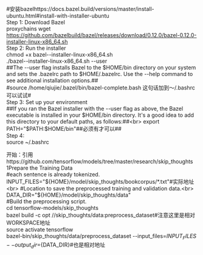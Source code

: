 #安装bazelhttps://docs.bazel.build/versions/master/install-ubuntu.html#install-with-installer-ubuntu<br>
Step 1: Download Bazel<br>
proxychains wget https://github.com/bazelbuild/bazel/releases/download/0.12.0/bazel-0.12.0-installer-linux-x86_64.sh<br>
Step 2: Run the installer<br>
chmod +x bazel-<version>-installer-linux-x86_64.sh<br>
./bazel-<version>-installer-linux-x86_64.sh --user<br>
##The --user flag installs Bazel to the $HOME/bin directory on your system and sets the .bazelrc path to $HOME/.bazelrc. Use the --help command to see additional installation options.##<br>
#source /home/qiujie/.bazel/bin/bazel-complete.bash 这句话加到～/.bashrc可以试试#<br>
Step 3: Set up your environment<br>
##If you ran the Bazel installer with the --user flag as above, the Bazel executable is installed in your $HOME/bin directory. It's a good idea to add this directory to your default paths, as follows:##<br>
export PATH="$PATH:$HOME/bin"##必须有才可以##<br>
Step 4:<br>
source ~/.bashrc<br>

开始：引用https://github.com/tensorflow/models/tree/master/research/skip_thoughts<br>
1Prepare the Training Data<br>
#each sentence is already tokenized.<br>
INPUT_FILES="${HOME}/model/skip_thoughts/bookcorpus/*.txt"#实际地址<br>
#Location to save the preprocessed training and validation data.<br>
DATA_DIR="${HOME}/model/skip_thoughts/data"<br>
#Build the preprocessing script.<br>
cd tensorflow-models/skip_thoughts<br>
bazel build -c opt //skip_thoughts/data:preprocess_dataset#注意这里是相对WORKSPACE地址<br>
source activate tensorflow<br>
bazel-bin/skip_thoughts/data/preprocess_dataset   --input_files=${INPUT_FILES}   --output_dir=${DATA_DIR}#也是相对地址<br>



